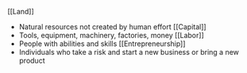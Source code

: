 
[[Land]]
- Natural resources not created by human effort
[[Capital]]
- Tools, equipment, machinery, factories, money
[[Labor]]
- People with abilities and skills
[[Entrepreneurship]]
- Individuals who take a risk and start a new business or bring a new product 





